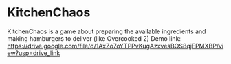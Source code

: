 # KitchenChaos
KitchenChaos is a game about preparing the available ingredients and making hamburgers to deliver (like Overcooked 2)
Demo link: https://drive.google.com/file/d/1AxZo7oYTPPvKugAzxvesBOS8qjFPMXBP/view?usp=drive_link
